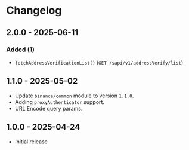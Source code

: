 # Changelog

## 2.0.0 - 2025-06-11

### Added (1)

- `fetchAddressVerificationList()` (`GET /sapi/v1/addressVerify/list`)

## 1.1.0 - 2025-05-02

- Update `binance/common` module to version `1.1.0`.
- Adding `proxyAuthenticator` support.
- URL Encode query params.

## 1.0.0 - 2025-04-24

- Initial release
